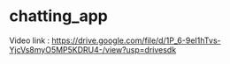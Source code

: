 # chatting_app

Video link :
https://drive.google.com/file/d/1P_6-9eI1hTvs-YjcVs8myO5MP5KDRU4-/view?usp=drivesdk
